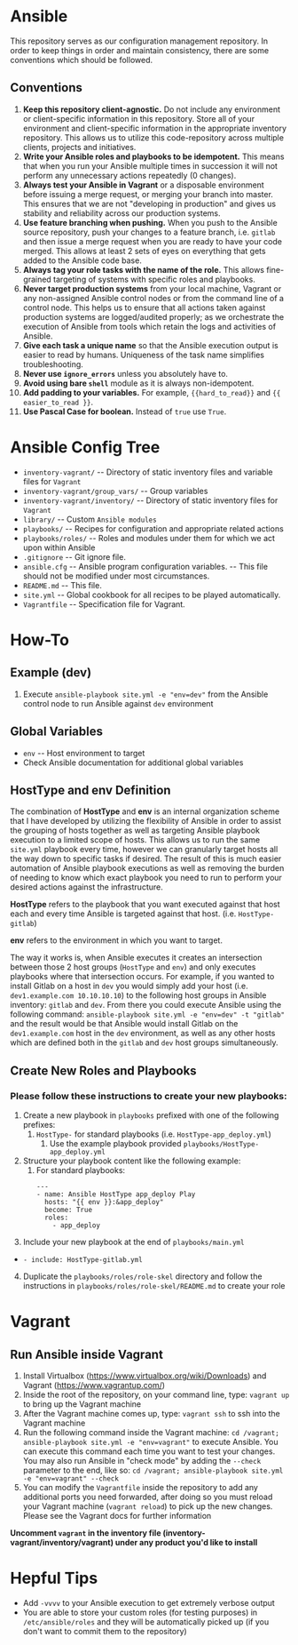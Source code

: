 # Ansible
This repository serves as our configuration management repository. In order to keep things in order and maintain consistency, there are some conventions which should be followed.

## Conventions
1. __Keep this repository client-agnostic.__ Do not include any environment or client-specific information in this repository. Store all of your environment and client-specific information in the appropriate inventory repository. This allows us to utilize this code-repository across multiple clients, projects and initiatives.
2. __Write your Ansible roles and playbooks to be idempotent.__ This means that when you run your Ansible multiple times in succession it will not perform any unnecessary actions repeatedly (0 changes).
3. __Always test your Ansible in Vagrant__ or a disposable environment before issuing a merge request, or merging your branch into master. This ensures that we are not "developing in production" and gives us stability and reliability across our production systems.
4. __Use feature branching when pushing.__ When you push to the Ansible source repository, push your changes to a feature branch, i.e. `gitlab` and then issue a merge request when you are ready to have your code merged. This allows at least 2 sets of eyes on everything that gets added to the Ansible code base.
5. __Always tag your role tasks with the name of the role.__ This allows fine-grained targeting of systems with specific roles and playbooks.
6. __Never target production systems__ from your local machine, Vagrant or any non-assigned Ansible control nodes or from the command line of a control node. This helps us to ensure that all actions taken against production systems are logged/audited properly; as we orchestrate the execution of Ansible from tools which retain the logs and activities of Ansible.
7. __Give each task a unique name__ so that the Ansible execution output is easier to read by humans. Uniqueness of the task name simplifies troubleshooting.
8. __Never use `ignore_errors`__ unless you absolutely have to.
9. __Avoid using bare `shell`__ module as it is always non-idempotent.
10. __Add padding to your variables.__ For example, `{{hard_to_read}}` and `{{ easier_to_read }}`.
11. __Use Pascal Case for boolean.__ Instead of `true` use `True`.

# Ansible Config Tree
 - `inventory-vagrant/`                -- Directory of static inventory files and variable files for `Vagrant`
 - `inventory-vagrant/group_vars/`     -- Group variables
 - `inventory-vagrant/inventory/`      -- Directory of static inventory files for `Vagrant`
 - `library/`                          -- Custom `Ansible modules`
 - `playbooks/`                        -- Recipes for configuration and appropriate related actions
 - `playbooks/roles/`                  -- Roles and modules under them for which we act upon within Ansible
 - `.gitignore`                        -- Git ignore file.
 - `ansible.cfg`                       -- Ansible program configuration variables.
                                       -- This file should not be modified under most circumstances.
 - `README.md`                         -- This file.
 - `site.yml`                          -- Global cookbook for all recipes to be played automatically.
 - `Vagrantfile`                       -- Specification file for Vagrant.

# How-To

## Example (dev)
1. Execute `ansible-playbook site.yml -e "env=dev"` from the Ansible control node to run Ansible against `dev` environment

## Global Variables
 - `env`  -- Host environment to target
 - Check Ansible documentation for additional global variables

## HostType and env Definition
The combination of __HostType__ and __env__ is an internal organization scheme that I have developed by utilizing the flexibility of Ansible in order to assist the grouping of hosts together as well as targeting Ansible playbook execution to a limited scope of hosts. This allows us to run the same `site.yml` playbook every time, however we can granularly target hosts all the way down to specific tasks if desired. The result of this is much easier automation of Ansible playbook executions as well as removing the burden of needing to know which exact playbook you need to run to perform your desired actions against the infrastructure.

__HostType__ refers to the playbook that you want executed against that host each and every time Ansible is targeted against that host. (i.e. `HostType-gitlab`)

__env__ refers to the environment in which you want to target.

The way it works is, when Ansible executes it creates an intersection between those 2 host groups (`HostType` and `env`) and only executes playbooks where that intersection occurs. For example, if you wanted to install Gitlab on a host in `dev` you would simply add your host (i.e. `dev1.example.com 10.10.10.10`) to the following host groups in Ansible inventory: `gitlab` and `dev`. From there you could execute Ansible using the following command: `ansible-playbook site.yml -e "env=dev" -t "gitlab"` and the result would be that Ansible would install Gitlab on the `dev1.example.com` host in the `dev` environment, as well as any other hosts which are defined both in the `gitlab` and `dev` host groups simultaneously.

## Create New Roles and Playbooks
### Please follow these instructions to create your new playbooks:
1. Create a new playbook in `playbooks` prefixed with one of the following prefixes:
   1. `HostType-` for standard playbooks (i.e. `HostType-app_deploy.yml`)
      1. Use the example playbook provided `playbooks/HostType-app_deploy.yml`
2. Structure your playbook content like the following example:
   1. For standard playbooks:
      ```
      ---
      - name: Ansible HostType app_deploy Play
        hosts: "{{ env }}:&app_deploy"
        become: True
        roles:
          - app_deploy
      ```
3. Include your new playbook at the end of `playbooks/main.yml`
* `- include: HostType-gitlab.yml`
4. Duplicate the `playbooks/roles/role-skel` directory and follow the instructions in `playbooks/roles/role-skel/README.md` to create your role

# Vagrant

## Run Ansible inside Vagrant
1. Install Virtualbox (https://www.virtualbox.org/wiki/Downloads) and Vagrant (https://www.vagrantup.com/)
2. Inside the root of the repository, on your command line, type: `vagrant up` to bring up the Vagrant machine
3. After the Vagrant machine comes up, type: `vagrant ssh` to ssh into the Vagrant machine
4. Run the following command inside the Vagrant machine: `cd /vagrant; ansible-playbook site.yml -e "env=vagrant"` to execute Ansible. You can execute this command each time you want to test your changes. You may also run Ansible in "check mode" by adding the `--check` parameter to the end, like so: `cd /vagrant; ansible-playbook site.yml -e "env=vagrant" --check`
5. You can modify the `Vagrantfile` inside the repository to add any additional ports you need forwarded, after doing so you must reload your Vagrant machine (`vagrant reload`) to pick up the new changes. Please see the Vagrant docs for further information

__Uncomment `vagrant` in the inventory file (inventory-vagrant/inventory/vagrant) under any product you'd like to install__

# Hepful Tips
- Add `-vvvv` to your Ansible execution to get extremely verbose output
- You are able to store your custom roles (for testing purposes) in `/etc/ansible/roles` and they will be automatically picked up (if you don't want to commit them to the repository)
